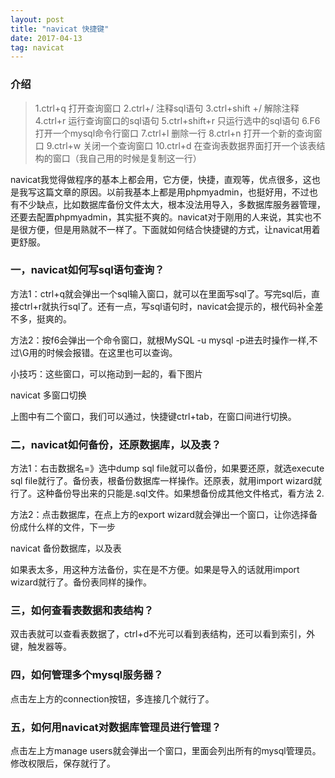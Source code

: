```yaml
---
layout: post
title: "navicat 快捷键"
date: 2017-04-13   
tag: navicat 
---
```



### 介绍       

> 1.ctrl+q           打开查询窗口
> 2.ctrl+/            注释sql语句
> 3.ctrl+shift +/  解除注释
> 4.ctrl+r           运行查询窗口的sql语句
> 5.ctrl+shift+r   只运行选中的sql语句
> 6.F6               打开一个mysql命令行窗口
> 7.ctrl+l            删除一行
> 8.ctrl+n           打开一个新的查询窗口
> 9.ctrl+w          关闭一个查询窗口
> 10.ctrl+d     在查询表数据界面打开一个该表结构的窗口（我自己用的时候是复制这一行）

navicat我觉得做程序的基本上都会用，它方便，快捷，直观等，优点很多，这也是我写这篇文章的原因。以前我基本上都是用phpmyadmin，也挺好用，不过也有不少缺点，比如数据库备份文件太大，根本没法用导入，多数据库服务器管理，还要去配置phpmyadmin，其实挺不爽的。navicat对于刚用的人来说，其实也不是很方便，但是用熟就不一样了。下面就如何结合快捷键的方式，让navicat用着更舒服。

 

### 一，navicat如何写sql语句查询？

方法1：ctrl+q就会弹出一个sql输入窗口，就可以在里面写sql了。写完sql后，直接ctrl+r就执行sql了。还有一点，写sql语句时，navicat会提示的，根代码补全差不多，挺爽的。

方法2：按f6会弹出一个命令窗口，就根MySQL -u mysql -p进去时操作一样,不过\G用的时候会报错。在这里也可以查询。

小技巧：这些窗口，可以拖动到一起的，看下图片

 


navicat 多窗口切换

上图中有二个窗口，我们可以通过，快捷键ctrl+tab，在窗口间进行切换。

### 二，navicat如何备份，还原数据库，以及表？

方法1：右击数据名=》选中dump sql file就可以备份，如果要还原，就选execute sql file就行了。备份表，根备份数据库一样操作。还原表，就用import wizard就行了。这种备份导出来的只能是.sql文件。如果想备份成其他文件格式，看方法 2.

方法2：点击数据库，在点上方的export wizard就会弹出一个窗口，让你选择备份成什么样的文件，下一步

 


navicat 备份数据库，以及表

如果表太多，用这种方法备份，实在是不方便。如果是导入的话就用import wizard就行了。备份表同样的操作。

### 三，如何查看表数据和表结构？

双击表就可以查看表数据了，ctrl+d不光可以看到表结构，还可以看到索引，外键，触发器等。

### 四，如何管理多个mysql服务器？

点击左上方的connection按钮，多连接几个就行了。

### 五，如何用navicat对数据库管理员进行管理？

点击左上方manage users就会弹出一个窗口，里面会列出所有的mysql管理员。修改权限后，保存就行了。
